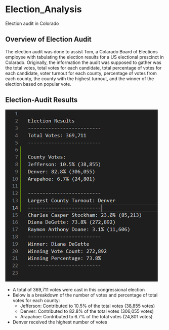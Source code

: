 # Election_Analysis
Election audit in Colorado

## Overview of Election Audit
The election audit was done to assist Tom, a Colarado Board of Elections employee with tabulating the election results for a US electional prescinct in Colarado. Originally, the information the audit was supposed to gather was the total votes, total votes for each candidate, total percentage of votes for each candidate, voter turnout for each county, percentage of votes from each county, the county with the highest turnout, and the winner of the election based on popular vote.

## Election-Audit Results
![image_name](https://github.com/Mugunthan24/Election_Analysis/blob/main/Resources/Election%20Analysis.PNG)
- A total of 369,711 votes were cast in this congressional election
- Below is a breakdown of the number of votes and percentage of total votes for each county:
    - Jefferson: Contributed to 10.5% of the total votes (38,855 votes)
    - Denver: Contributed to 82.8% of the total votes (306,055 votes)
    - Arapahoe: Contributed to 6.7% of the total votes (24,801 votes)
- Denver received the highest number of votes